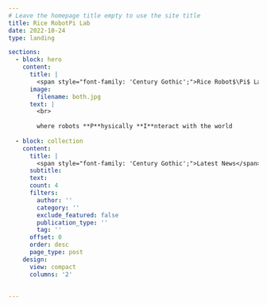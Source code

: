 ```yaml
---
# Leave the homepage title empty to use the site title
title: Rice RobotPi Lab
date: 2022-10-24
type: landing

sections:
  - block: hero
    content:
      title: |
        <span style="font-family: 'Century Gothic';">Rice Robot$\Pi$ Lab</span>
      image:
        filename: both.jpg
      text: |
        <br>
        
        where robots **P**hysically **I**nteract with the world
  
  - block: collection
    content:
      title: |
        <span style="font-family: 'Century Gothic';">Latest News</span>
      subtitle:
      text:
      count: 4
      filters:
        author: ''
        category: ''
        exclude_featured: false
        publication_type: ''
        tag: ''
      offset: 0
      order: desc
      page_type: post
    design:
      view: compact
      columns: '2'
  
  
---
```


